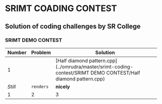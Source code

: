 # SRIMT COADING CONTEST
## Solution of coding challenges by SR College


### SRIMT DEMO CONTEST
Number | Problem | Solution
--- | --- | ---
1 | | [Half diamond pattern.cpp](../omrudra/master/srimt-coding-contest/SRIMT DEMO CONTEST/Half diamond pattern.cpp)
*Still* | `renders` | **nicely**
1 | 2 | 3
